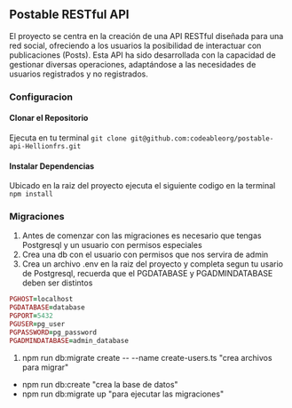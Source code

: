 ## Postable RESTful API

El proyecto se centra en la creación de una API RESTful diseñada para una red social, ofreciendo a los usuarios la posibilidad de interactuar con publicaciones (Posts). Esta API ha sido desarrollada con la capacidad de gestionar diversas operaciones, adaptándose a las necesidades de usuarios registrados y no registrados.

### Configuracion

#### Clonar el Repositorio

Ejecuta en tu terminal `git clone git@github.com:codeableorg/postable-api-Hellionfrs.git`

#### Instalar Dependencias

Ubicado en la raiz del proyecto ejecuta el siguiente codigo en la terminal `npm install`

### Migraciones
1. Antes de comenzar con las migraciones es necesario que tengas Postgresql y un usuario con permisos especiales
1. Crea una db con el usuario con permisos que nos servira de admin
1. Crea un archivo .env en la raiz del proyecto y completa segun tu usario de Postgresql, recuerda que el PGDATABASE y PGADMINDATABASE deben ser distintos
```ruby
PGHOST=localhost
PGDATABASE=database
PGPORT=5432
PGUSER=pg_user
PGPASSWORD=pg_password
PGADMINDATABASE=admin_database
```

1. npm run db:migrate create -- --name create-users.ts "crea archivos para migrar"
- npm run db:create "crea la base de datos"
- npm run db:migrate up "para ejecutar las migraciones"
